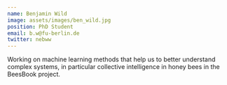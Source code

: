 ```yaml
---
name: Benjamin Wild
image: assets/images/ben_wild.jpg
position: PhD Student
email: b.w@fu-berlin.de
twitter: nebww
---
```


Working on machine learning methods that help us to better understand complex systems, in particular
collective intelligence in honey bees in the BeesBook project.
